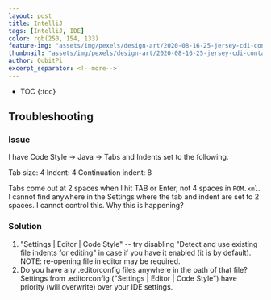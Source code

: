 ```yaml
---
layout: post
title: IntelliJ
tags: [IntelliJ, IDE]
color: rgb(250, 154, 133)
feature-img: "assets/img/pexels/design-art/2020-08-16-25-jersey-cdi-container-agnostic-support/cover.png"
thumbnail: "assets/img/pexels/design-art/2020-08-16-25-jersey-cdi-container-agnostic-support/cover.png"
author: QubitPi
excerpt_separator: <!--more-->
---
```


<!--more-->

* TOC
{:toc}

## Troubleshooting

### Issue

I have Code Style -> Java -> Tabs and Indents set to the following.

Tab size: 4
Indent: 4
Continuation indent: 8

Tabs come out at 2 spaces when I hit TAB or Enter, not 4 spaces in `POM.xml`. I cannot find anywhere in the Settings
where the tab and indent are set to 2 spaces. I cannot control this. Why this is happening?

### Solution

1. "Settings | Editor | Code Style" -- try disabling "Detect and use existing file indents for editing" in case if you
   have it enabled (it is by default). NOTE: re-opening file in editor may be required.
2. Do you have any .editorconfig files anywhere in the path of that file? Settings from .editorconfig
   ("Settings | Editor | Code Style") have priority (will overwrite) over your IDE settings.

